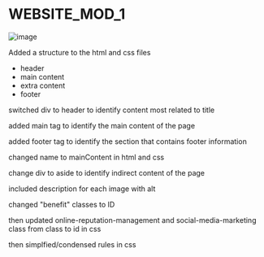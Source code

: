 # WEBSITE_MOD_1
![image](https://user-images.githubusercontent.com/112996304/191134815-b3a254f7-62e7-48d5-8913-c6e82fecad07.png)

Added a structure to the html and css files
- header 
- main content
- extra content
- footer

switched div to header to identify content most related to title

added main tag to identify the main content of the page

added footer tag to identify the section that contains footer information

changed name to mainContent in html and css

change div to aside to identify indirect content of the page

included description for each image with alt

changed "benefit" classes to ID

then updated online-reputation-management and social-media-marketing class from class to id in css

then simplfied/condensed rules in css
